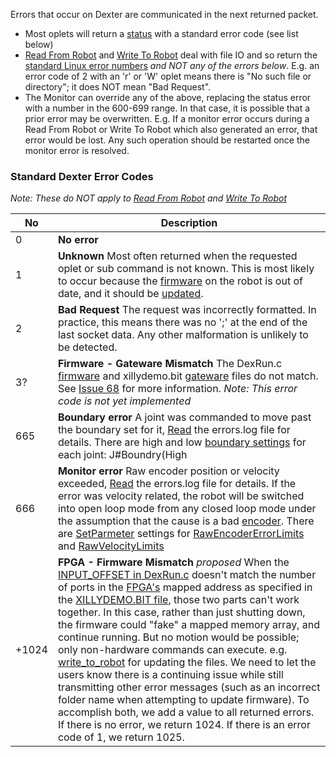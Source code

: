 Errors that occur on Dexter are communicated in the next returned packet.
- Most oplets will return a [status](status-data) with a standard error code (see list below)
- [Read From Robot](read-from-robot) and [Write To Robot](write-to-robot) deal with file IO and so return the [standard Linux error numbers](https://github.com/torvalds/linux/blob/master/include/uapi/asm-generic/errno-base.h) _and NOT any of the errors below_. E.g. an error code of 2 with an 'r' or 'W' oplet means there is "No such file or directory"; it does NOT mean "Bad Request". 
- The Monitor can override any of the above, replacing the status error with a number in the 600-699 range. In that case, it is possible that a prior error may be overwritten. E.g. If a monitor error occurs during a Read From Robot or Write To Robot which also generated an error, that error would be lost. Any such operation should be restarted once the monitor error is resolved. 

### Standard Dexter Error Codes
_Note: These do NOT apply to [Read From Robot](read-from-robot) and [Write To Robot](write-to-robot)_

 No | Description
--- | -------------------
 0  | **No error**
 1  | **Unknown** Most often returned when the requested oplet or sub command is not known. This is most likely to occur because the [firmware](Firmware) on the robot is out of date, and it should be [updated](../../Firmware#readme).
 2  | **Bad Request** The request was incorrectly formatted. In practice, this means there was no ';' at the end of the last socket data. Any other malformation is unlikely to be detected. 
 3? | **Firmware - Gateware Mismatch** The DexRun.c [firmware](Firmware) and xillydemo.bit [gateware](Gateware) files do not match. See [Issue 68](https://github.com/HaddingtonDynamics/Dexter/issues/68) for more information. _Note: This error code is not yet implemented_
665 | **Boundary error** A joint was commanded to move past the boundary set for it, [Read](read-from-robot) the errors.log file for details. There are high and low [boundary settings](set-parameter-oplet#JointBoundaries) for each joint: J#Boundry(High|Low). These are specified in the Defaults.make_ins file, or can be overridden via [SetParmeter](set-parameter-oplet) or the "b" [Oplet](Command-oplet-instruction)
666 | **Monitor error** Raw encoder position or velocity exceeded, [Read](read-from-robot) the errors.log file for details. If the error was velocity related, the robot will be switched into open loop mode from any closed loop mode under the assumption that the cause is a bad [encoder](Encoder-Calibration). There are [SetParmeter](set-parameter-oplet) settings for [RawEncoderErrorLimits](set-parameter-oplet#RawEncoderErrorLimits) and [RawVelocityLimits](set-parameter-oplet#RawVelocityLimits) 
+1024 | **FPGA - Firmware Mismatch** _proposed_ When the [INPUT_OFFSET in DexRun.c](https://github.com/HaddingtonDynamics/Dexter/search?q=INPUT_OFFSET&unscoped_q=INPUT_OFFSET) doesn't match the number of ports in the [FPGA's](Gateware) mapped address as specified in the [XILLYDEMO.BIT file](https://github.com/HaddingtonDynamics/Dexter/tree/master/Gateware), those two parts can't work together. In this case, rather than just shutting down, the firmware could "fake" a mapped memory array, and continue running. But no motion would be possible; only non-hardware commands can execute. e.g. [write_to_robot](oplet-write) for updating the files. We need to let the users know there is a continuing issue while still transmitting other error messages (such as an incorrect folder name when attempting to update firmware). To accomplish both, we add a value to all returned errors. If there is no error, we return 1024. If there is an error code of 1, we return 1025. 
